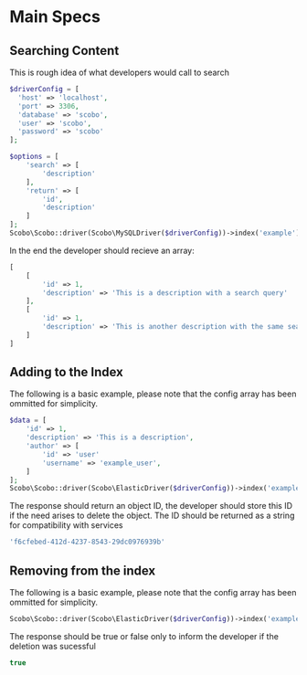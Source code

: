 # Main Specs

## Searching Content
This is rough idea of what developers would call to search
```php
$driverConfig = [
  'host' => 'localhost',
  'port' => 3306,
  'database' => 'scobo',
  'user' => 'scobo',
  'password' => 'scobo'
];

$options = [
    'search' => [
        'description'
    ],
    'return' => [
        'id',
        'description'
    ]
];
Scobo\Scobo::driver(Scobo\MySQLDriver($driverConfig))->index('example')->search('search query', $options);
```

In the end the developer should recieve an array:
```php
[
    [
        'id' => 1,
        'description' => 'This is a description with a search query'
    ],
    [
        'id' => 1,
        'description' => 'This is another description with the same search query'
    ]
]
```

## Adding to the Index
The following is a basic example, please note that the config array has been ommitted for simplicity.
```php
$data = [
    'id' => 1,
    'description' => 'This is a description',
    'author' => [
        'id' => 'user'
        'username' => 'example_user',
    ]
];
Scobo\Scobo::driver(Scobo\ElasticDriver($driverConfig))->index('example')->add($data);
```
The response should return an object ID, the developer should store this ID if the need arises to delete the object. The ID should be returned as a string for compatibility with services
```php
'f6cfebed-412d-4237-8543-29dc0976939b'
```

## Removing from the index
The following is a basic example, please note that the config array has been ommitted for simplicity.
```php
Scobo\Scobo::driver(Scobo\ElasticDriver($driverConfig))->index('example')->remove('f6cfebed-412d-4237-8543-29dc0976939b');
```
The response should be true or false only to inform the developer if the deletion was sucessful
```php
true
```
